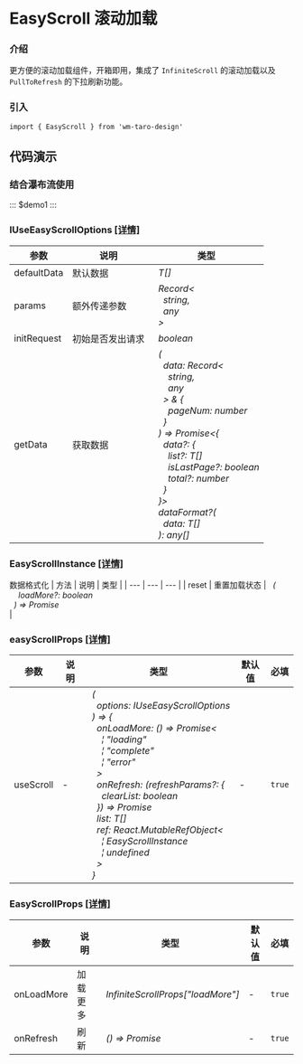 # EasyScroll 滚动加载

### 介绍

更方便的滚动加载组件，开箱即用，集成了 `InfiniteScroll` 的滚动加载以及 `PullToRefresh` 的下拉刷新功能。

### 引入

```tsx
import { EasyScroll } from 'wm-taro-design'
```

## 代码演示

### 结合瀑布流使用

::: $demo1 :::

### IUseEasyScrollOptions<T> [[详情]](https://codeup.aliyun.com/5f855dfb1858a17210466fd0/wuhang-meimeng-development/wm-taro-design/blob/master/packages/taro-design/types/easy-scroll.d.ts)

| 参数        | 说明             | 类型                                                                                                                                                                                                                                                                                                                                                                                                                                                                                                                                                                                                                                                                                                                                   |
| ----------- | ---------------- | -------------------------------------------------------------------------------------------------------------------------------------------------------------------------------------------------------------------------------------------------------------------------------------------------------------------------------------------------------------------------------------------------------------------------------------------------------------------------------------------------------------------------------------------------------------------------------------------------------------------------------------------------------------------------------------------------------------------------------------- |
| defaultData | 默认数据         | _&nbsp;&nbsp;T[]<br/>_                                                                                                                                                                                                                                                                                                                                                                                                                                                                                                                                                                                                                                                                                                                 |
| params      | 额外传递参数     | _&nbsp;&nbsp;Record<<br/>&nbsp;&nbsp;&nbsp;&nbsp;string,<br/>&nbsp;&nbsp;&nbsp;&nbsp;any<br/>&nbsp;&nbsp;><br/>_                                                                                                                                                                                                                                                                                                                                                                                                                                                                                                                                                                                                                       |
| initRequest | 初始是否发出请求 | _&nbsp;&nbsp;boolean<br/>_                                                                                                                                                                                                                                                                                                                                                                                                                                                                                                                                                                                                                                                                                                             |
| getData     | 获取数据         | _&nbsp;&nbsp;(<br/>&nbsp;&nbsp;&nbsp;&nbsp;data:&nbsp;Record<<br/>&nbsp;&nbsp;&nbsp;&nbsp;&nbsp;&nbsp;string,<br/>&nbsp;&nbsp;&nbsp;&nbsp;&nbsp;&nbsp;any<br/>&nbsp;&nbsp;&nbsp;&nbsp;>&nbsp;&&nbsp;{<br/>&nbsp;&nbsp;&nbsp;&nbsp;&nbsp;&nbsp;pageNum:&nbsp;number<br/>&nbsp;&nbsp;&nbsp;&nbsp;}<br/>&nbsp;&nbsp;)&nbsp;=>&nbsp;Promise<{<br/>&nbsp;&nbsp;&nbsp;&nbsp;data?:&nbsp;{<br/>&nbsp;&nbsp;&nbsp;&nbsp;&nbsp;&nbsp;list?:&nbsp;T[]<br/>&nbsp;&nbsp;&nbsp;&nbsp;&nbsp;&nbsp;isLastPage?:&nbsp;boolean<br/>&nbsp;&nbsp;&nbsp;&nbsp;&nbsp;&nbsp;total?:&nbsp;number<br/>&nbsp;&nbsp;&nbsp;&nbsp;}<br/>&nbsp;&nbsp;}><br/>&nbsp;&nbsp;dataFormat?(<br/>&nbsp;&nbsp;&nbsp;&nbsp;data:&nbsp;T[]<br/>&nbsp;&nbsp;):&nbsp;any[]<br/>_ |

### EasyScrollInstance [[详情]](https://codeup.aliyun.com/5f855dfb1858a17210466fd0/wuhang-meimeng-development/wm-taro-design/blob/master/packages/taro-design/types/easy-scroll.d.ts)

数据格式化
| 方法 | 说明 | 类型 |
| --- | --- | --- |
| reset | 重置加载状态 | _&nbsp;&nbsp;(<br/>&nbsp;&nbsp;&nbsp;&nbsp;loadMore?:&nbsp;boolean<br/>&nbsp;&nbsp;)&nbsp;=>&nbsp;Promise<null><br/>_ |

### easyScrollProps [[详情]](https://codeup.aliyun.com/5f855dfb1858a17210466fd0/wuhang-meimeng-development/wm-taro-design/blob/master/packages/taro-design/types/easy-scroll.d.ts)

| 参数      | 说明 | 类型                                                                                                                                                                                                                                                                                                                                                                                                                                                                                                                                                                                                                                                                                                                                                                                                                                                                                                                           | 默认值 | 必填   |
| --------- | ---- | ------------------------------------------------------------------------------------------------------------------------------------------------------------------------------------------------------------------------------------------------------------------------------------------------------------------------------------------------------------------------------------------------------------------------------------------------------------------------------------------------------------------------------------------------------------------------------------------------------------------------------------------------------------------------------------------------------------------------------------------------------------------------------------------------------------------------------------------------------------------------------------------------------------------------------ | ------ | ------ |
| useScroll | -    | _&nbsp;&nbsp;<T>(<br/>&nbsp;&nbsp;&nbsp;&nbsp;options:&nbsp;IUseEasyScrollOptions<T><br/>&nbsp;&nbsp;)&nbsp;=>&nbsp;{<br/>&nbsp;&nbsp;&nbsp;&nbsp;onLoadMore:&nbsp;()&nbsp;=>&nbsp;Promise<<br/>&nbsp;&nbsp;&nbsp;&nbsp;&nbsp;&nbsp;&brvbar;&nbsp;"loading"<br/>&nbsp;&nbsp;&nbsp;&nbsp;&nbsp;&nbsp;&brvbar;&nbsp;"complete"<br/>&nbsp;&nbsp;&nbsp;&nbsp;&nbsp;&nbsp;&brvbar;&nbsp;"error"<br/>&nbsp;&nbsp;&nbsp;&nbsp;><br/>&nbsp;&nbsp;&nbsp;&nbsp;onRefresh:&nbsp;(refreshParams?:&nbsp;{<br/>&nbsp;&nbsp;&nbsp;&nbsp;&nbsp;&nbsp;clearList:&nbsp;boolean<br/>&nbsp;&nbsp;&nbsp;&nbsp;})&nbsp;=>&nbsp;Promise<void><br/>&nbsp;&nbsp;&nbsp;&nbsp;list:&nbsp;T[]<br/>&nbsp;&nbsp;&nbsp;&nbsp;ref:&nbsp;React.MutableRefObject<<br/>&nbsp;&nbsp;&nbsp;&nbsp;&nbsp;&nbsp;&brvbar;&nbsp;EasyScrollInstance<br/>&nbsp;&nbsp;&nbsp;&nbsp;&nbsp;&nbsp;&brvbar;&nbsp;undefined<br/>&nbsp;&nbsp;&nbsp;&nbsp;><br/>&nbsp;&nbsp;}<br/>_ | -      | `true` |

### EasyScrollProps [[详情]](https://codeup.aliyun.com/5f855dfb1858a17210466fd0/wuhang-meimeng-development/wm-taro-design/blob/master/packages/taro-design/types/easy-scroll.d.ts)

| 参数       | 说明     | 类型                                               | 默认值 | 必填   |
| ---------- | -------- | -------------------------------------------------- | ------ | ------ |
| onLoadMore | 加载更多 | _&nbsp;&nbsp;InfiniteScrollProps["loadMore"]<br/>_ | -      | `true` |
| onRefresh  | 刷新     | _&nbsp;&nbsp;()&nbsp;=>&nbsp;Promise<void><br/>_   | -      | `true` |
